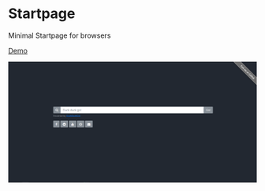 # Startpage

Minimal Startpage for browsers

[Demo](https://subhrajitprusty.github.io/startpage)

![screenshot](./screenshot.png)

